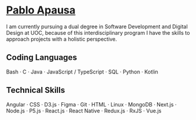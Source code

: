 # <a href="https://apausa.dev" target="_blank" rel="noreferrer">Pablo Apausa</a>

I am currently pursuing a dual degree in Software Development and Digital Design at UOC, because of this interdisciplinary program I have the skills to approach projects with a holistic perspective.

## Coding Languages

Bash · C · Java · JavaScript / TypeScript · SQL · Python · Kotlin

## Technical Skills

Angular · CSS · D3.js · Figma · Git · HTML · Linux · MongoDB · Next.js · Node.js · P5.js · React.js · React Native · Redux.js · RxJS · Vue.js 

